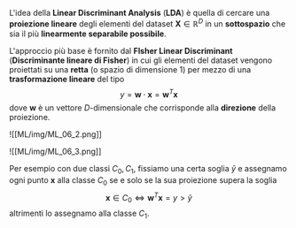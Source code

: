 L'idea della **Linear Discriminant Analysis** (**LDA**) è quella di cercare una **proiezione lineare** degli elementi del dataset $\mathbf{X} \in \mathbb{R}^D$ in un **sottospazio** che sia il più **linearmente separabile possibile**.

L'approccio più base è fornito dal **FIsher Linear Discriminant** (**Discriminante lineare di Fisher**) in cui gli elementi del dataset vengono proiettati su una **retta** (o spazio di dimensione 1) per mezzo di una **trasformazione lineare** del tipo $$y = \mathbf{w} \cdot \mathbf{x} = \mathbf{w}^T \mathbf{x}$$ dove $\mathbf{w}$ è un vettore $D$-dimensionale che corrisponde alla **direzione** della proiezione.

![[ML/img/ML_06_2.png]]

![[ML/img/ML_06_3.png]]

Per esempio con due classi $C_0, C_1$, fissiamo una certa soglia $\tilde{y}$ e assegnamo ogni punto $\mathbf{x}$ alla classe $C_0$ se e solo se la sua proiezione supera la soglia $$\mathbf{x} \in C_0 \iff \mathbf{w}^T \mathbf{x}= y > \tilde{y}$$ altrimenti lo assegnamo alla classe $C_1$.



